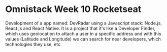 # Omnistack Week 10 Rocketseat

Development of a app named: DevRadar using a Javascript stack: Node.js, React.js and React Native. It is a project that it's like a Developer Finder, which uses geolocation to attach a user in a specific address and with this values (Latitude and Longitude) we can search for near developers, which technologies they use, etc.
